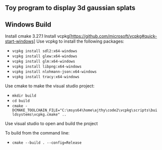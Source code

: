 Toy program to display 3d gaussian splats
----------------------------------------------

Windows Build
-----------------------
Install cmake 3.27.1
Install vcpkg[https://github.com/microsoft/vcpkg#quick-start-windows]
Use vcpkg to install the following packages:
* `vcpkg install sdl2:x64-windows`
* `vcpkg install glew:x64-windows`
* `vcpkg install glm:x64-windows`
* `vcpkg install libpng:x64-windows`
* `vcpkg install nlohmann-json:x64-windows`
* `vcpkg install tracy:x64-windows`

Use cmake to make the visual studio project:
* `mkdir build`
* `cd build`
* `cmake -DCMAKE_TOOLCHAIN_FILE="C:\msys64\home\ajthy\code2\vcpkg\scripts\buildsystems\vcpkg.cmake" ..`

Use visual studio to open and build the project

To build from the command line:
* `cmake --build . --config=Release`




